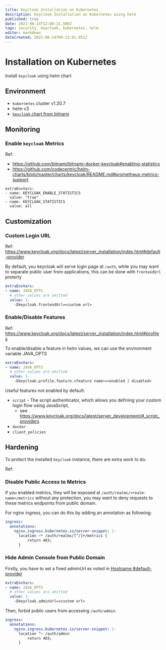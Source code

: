 ```yaml
---
title: Keycloak Installation on Kubernetes
description: Keycloak Installation on Kubernetes using helm
published: true
date: 2021-06-14T12:00:31.586Z
tags: security, keycloak, kubernetes, helm
editor: markdown
dateCreated: 2021-06-14T09:22:01.051Z
---
```


# Installation on Kubernetes

Install `keycloak` using helm chart

## Environment

- `kubernetes` cluster v1.20.7
- helm v3
- [`keycloak` chart from bitnami](https://artifacthub.io/packages/helm/bitnami/keycloak)

## Monitoring

### Enable `keycloak` Metrics

Ref:

- https://github.com/bitnami/bitnami-docker-keycloak#enabling-statistics
- https://github.com/codecentric/helm-charts/blob/master/charts/keycloak/README.md#prometheus-metrics-support

```
extraEnvVars:
- name: KEYCLOAK_ENABLE_STATISTICS
  value: "true"
- name: KEYCLOAK_STATISTICS
  value: all
```

## Customization

### Custom Login URL

Ref: https://www.keycloak.org/docs/latest/server_installation/index.html#default-provider

By default, you keycloak will serve login page at `/auth`, while you may want to separate public user from applications, this can be done with `frontendUrl` proterty

```yaml
extraEnvVars:
- name: JAVA_OPTS
  # other values are omitted
  value: |-
    -Dkeycloak.frontendUrl=<custom url>
```

### Enable/Disable Features

Ref: https://www.keycloak.org/docs/latest/server_installation/index.html#profiles

To enable/disable a feature in helm values, we can use the environment variable JAVA_OPTS

```yaml
extraEnvVars:
- name: JAVA_OPTS
  # other values are omitted
  value: |-
    -Dkeycloak.profile.feature.<feature name>=<enabled | disabled>
```

Useful features not enabled by default:
- `script` - The script authenticator, which allows you defining your custom login flow using JavaScript,
  - see https://www.keycloak.org/docs/latest/server_development/#_script_providers
- `docker`
- `client_policies`

## Hardening

To protect the installed `keycloak` instance, there are extra work to do.

Ref: 

### Disable Public Access to Metrics

If you enabled metrics, they will be exposed at `/auth/realms/<realm-name>/metrics` without any protection, you may want to deny requests to these metrics endpoints from public domain.

For nginx ingress, you can do this by adding an annotation as following:

```yaml
ingress:
  annotations:
    nginx.ingress.kubernetes.io/server-snippet: |-
      location ~* /auth/realms/[^/]+/metrics {
          return 403;
      }
```

### Hide Admin Console from Public Domain

Firstly, you have to set a fixed adminUrl as noted in [Hostname #default-provider](https://www.keycloak.org/docs/latest/server_installation/index.html#default-provider)

```yaml
extraEnvVars:
- name: JAVA_OPTS
  # other values are omitted
  value: |-
    -Dkeycloak.adminUrl=<custom url>
```

Then, forbid public users from accessing `/auth/admin`:

```yaml
ingress:
  annotations:
    nginx.ingress.kubernetes.io/server-snippet: |-
      location ^~ /auth/admin
          return 403;
      }
```
